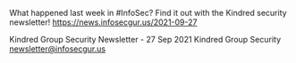 What happened last week in #InfoSec? Find it out with the Kindred security newsletter!
https://news.infosecgur.us/2021-09-27

Kindred Group Security Newsletter - 27 Sep 2021
Kindred Group Security
newsletter@infosecgur.us
 
